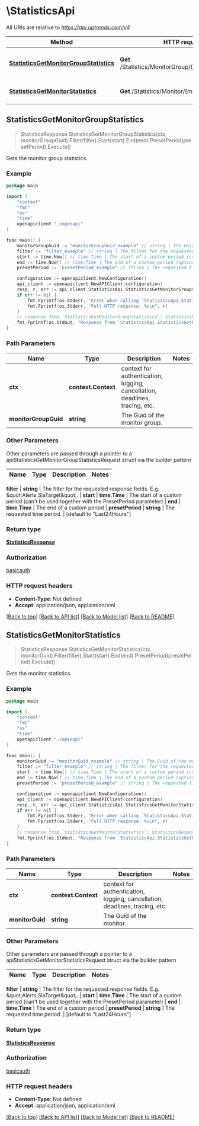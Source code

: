 # \StatisticsApi

All URIs are relative to *https://api.uptrends.com/v4*

Method | HTTP request | Description
------------- | ------------- | -------------
[**StatisticsGetMonitorGroupStatistics**](StatisticsApi.md#StatisticsGetMonitorGroupStatistics) | **Get** /Statistics/MonitorGroup/{monitorGroupGuid} | Gets the monitor group statistics.
[**StatisticsGetMonitorStatistics**](StatisticsApi.md#StatisticsGetMonitorStatistics) | **Get** /Statistics/Monitor/{monitorGuid} | Gets the monitor statistics.



## StatisticsGetMonitorGroupStatistics

> StatisticsResponse StatisticsGetMonitorGroupStatistics(ctx, monitorGroupGuid).Filter(filter).Start(start).End(end).PresetPeriod(presetPeriod).Execute()

Gets the monitor group statistics.

### Example

```go
package main

import (
    "context"
    "fmt"
    "os"
    "time"
    openapiclient "./openapi"
)

func main() {
    monitorGroupGuid := "monitorGroupGuid_example" // string | The Guid of the monitor group.
    filter := "filter_example" // string | The filter for the requested response fields. E.g. \"Alerts,SlaTarget\". (optional)
    start := time.Now() // time.Time | The start of a custom period (can't be used together with the PresetPeriod parameter) (optional)
    end := time.Now() // time.Time | The end of a custom period (optional)
    presetPeriod := "presetPeriod_example" // string | The requested time period. (optional) (default to "Last24Hours")

    configuration := openapiclient.NewConfiguration()
    api_client := openapiclient.NewAPIClient(configuration)
    resp, r, err := api_client.StatisticsApi.StatisticsGetMonitorGroupStatistics(context.Background(), monitorGroupGuid).Filter(filter).Start(start).End(end).PresetPeriod(presetPeriod).Execute()
    if err != nil {
        fmt.Fprintf(os.Stderr, "Error when calling `StatisticsApi.StatisticsGetMonitorGroupStatistics``: %v\n", err)
        fmt.Fprintf(os.Stderr, "Full HTTP response: %v\n", r)
    }
    // response from `StatisticsGetMonitorGroupStatistics`: StatisticsResponse
    fmt.Fprintf(os.Stdout, "Response from `StatisticsApi.StatisticsGetMonitorGroupStatistics`: %v\n", resp)
}
```

### Path Parameters


Name | Type | Description  | Notes
------------- | ------------- | ------------- | -------------
**ctx** | **context.Context** | context for authentication, logging, cancellation, deadlines, tracing, etc.
**monitorGroupGuid** | **string** | The Guid of the monitor group. | 

### Other Parameters

Other parameters are passed through a pointer to a apiStatisticsGetMonitorGroupStatisticsRequest struct via the builder pattern


Name | Type | Description  | Notes
------------- | ------------- | ------------- | -------------

 **filter** | **string** | The filter for the requested response fields. E.g. \&quot;Alerts,SlaTarget\&quot;. | 
 **start** | **time.Time** | The start of a custom period (can&#39;t be used together with the PresetPeriod parameter) | 
 **end** | **time.Time** | The end of a custom period | 
 **presetPeriod** | **string** | The requested time period. | [default to &quot;Last24Hours&quot;]

### Return type

[**StatisticsResponse**](StatisticsResponse.md)

### Authorization

[basicauth](../README.md#basicauth)

### HTTP request headers

- **Content-Type**: Not defined
- **Accept**: application/json, application/xml

[[Back to top]](#) [[Back to API list]](../README.md#documentation-for-api-endpoints)
[[Back to Model list]](../README.md#documentation-for-models)
[[Back to README]](../README.md)


## StatisticsGetMonitorStatistics

> StatisticsResponse StatisticsGetMonitorStatistics(ctx, monitorGuid).Filter(filter).Start(start).End(end).PresetPeriod(presetPeriod).Execute()

Gets the monitor statistics.

### Example

```go
package main

import (
    "context"
    "fmt"
    "os"
    "time"
    openapiclient "./openapi"
)

func main() {
    monitorGuid := "monitorGuid_example" // string | The Guid of the monitor.
    filter := "filter_example" // string | The filter for the requested response fields. E.g. \"Alerts,SlaTarget\". (optional)
    start := time.Now() // time.Time | The start of a custom period (can't be used together with the PresetPeriod parameter) (optional)
    end := time.Now() // time.Time | The end of a custom period (optional)
    presetPeriod := "presetPeriod_example" // string | The requested time period. (optional) (default to "Last24Hours")

    configuration := openapiclient.NewConfiguration()
    api_client := openapiclient.NewAPIClient(configuration)
    resp, r, err := api_client.StatisticsApi.StatisticsGetMonitorStatistics(context.Background(), monitorGuid).Filter(filter).Start(start).End(end).PresetPeriod(presetPeriod).Execute()
    if err != nil {
        fmt.Fprintf(os.Stderr, "Error when calling `StatisticsApi.StatisticsGetMonitorStatistics``: %v\n", err)
        fmt.Fprintf(os.Stderr, "Full HTTP response: %v\n", r)
    }
    // response from `StatisticsGetMonitorStatistics`: StatisticsResponse
    fmt.Fprintf(os.Stdout, "Response from `StatisticsApi.StatisticsGetMonitorStatistics`: %v\n", resp)
}
```

### Path Parameters


Name | Type | Description  | Notes
------------- | ------------- | ------------- | -------------
**ctx** | **context.Context** | context for authentication, logging, cancellation, deadlines, tracing, etc.
**monitorGuid** | **string** | The Guid of the monitor. | 

### Other Parameters

Other parameters are passed through a pointer to a apiStatisticsGetMonitorStatisticsRequest struct via the builder pattern


Name | Type | Description  | Notes
------------- | ------------- | ------------- | -------------

 **filter** | **string** | The filter for the requested response fields. E.g. \&quot;Alerts,SlaTarget\&quot;. | 
 **start** | **time.Time** | The start of a custom period (can&#39;t be used together with the PresetPeriod parameter) | 
 **end** | **time.Time** | The end of a custom period | 
 **presetPeriod** | **string** | The requested time period. | [default to &quot;Last24Hours&quot;]

### Return type

[**StatisticsResponse**](StatisticsResponse.md)

### Authorization

[basicauth](../README.md#basicauth)

### HTTP request headers

- **Content-Type**: Not defined
- **Accept**: application/json, application/xml

[[Back to top]](#) [[Back to API list]](../README.md#documentation-for-api-endpoints)
[[Back to Model list]](../README.md#documentation-for-models)
[[Back to README]](../README.md)

